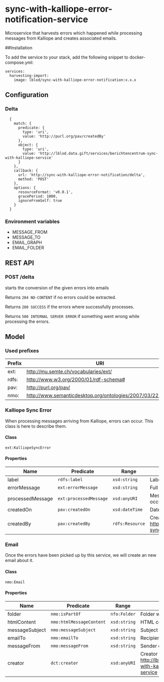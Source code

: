 # sync-with-kalliope-error-notification-service

Microservice that harvests errors which happened while processing messages from Kalliope and creates associated emails.

##Installation

To add the service to your stack, add the following snippet to docker-compose.yml:

```
services:
  harvesting-import:
    image: lblod/sync-with-kalliope-error-notification:x.x.x
```

## Configuration

### Delta

```
  {
    match: {
      predicate: {
        type: 'uri',
        value: 'http://purl.org/pav/createdBy'
      },
      object: {
        type: 'uri',
        value: 'http://lblod.data.gift/services/berichtencentrum-sync-with-kalliope-service'
      }
    },
    callback: {
      url: 'http://sync-with-kalliope-error-notification/delta',
      method: 'POST'
    },
    options: {
      resourceFormat: 'v0.0.1',
      gracePeriod: 1000,
      ignoreFromSelf: true
    }
  }
```

### Environment variables

- MESSAGE_FROM
- MESSAGE_TO
- EMAIL_GRAPH 
- EMAIL_FOLDER
   
## REST API

### POST /delta

starts the conversion of the given errors into emails

Returns `204 NO-CONTENT` if no errors could be extracted.

Returns `200 SUCCESS` if the errors where successfully processes.

Returns `500 INTERNAL SERVER ERROR` if something went wrong while processing the errors.

## Model

### Used prefixes

Prefix | URI 
--- | --- 
ext: |  <http://mu.semte.ch/vocabularies/ext/>
rdfs:  | <http://www.w3.org/2000/01/rdf-schema#>
pav:  | <http://purl.org/pav/>
nmo: | <http://www.semanticdesktop.org/ontologies/2007/03/22/nmo#>

### Kalliope Sync Error

When processing messages arriving from Kalliope, errors can occur. This class is here to describe them.

#### Class

`ext:KalliopeSyncError`

#### Properties

 Name | Predicate | Range | Definition 
--- | --- | --- | ---
label | `rdfs:label` | `xsd:string` | Label of he error
errorMessage | `ext:errorMessage` | `xsd:string` | Full description of the error
processedMessage | `ext:processedMessage` | `xsd:anyURI` | Message being processed when the error occured
createdOn |`pav:createdOn`|`xsd:dateTime`| Datetime on which the error was created
createdBy |`pav:createdBy`|`rdfs:Resource`| Creator of the error, in this case <http://lblod.data.gift/services/berichtencentrum-sync-with-kalliope-service>

### Email

Once the errors have been picked up by this service, we will create an new email about it.

#### Class

`nmo:Email`

#### Properties

 Name | Predicate | Range | Definition 
--- | --- | --- | ---
folder | `nmo:isPartOf` | `nfo:Folder` | Folder where the email is stored
htmlContent |`nmo:htmlMessageContent`| `xsd:string` | HTML content
messageSubject |`nmo:messageSubject`| `xsd:string` | Subject of the email
emailTo |`nmo:emailTo`| `xsd:string` | Recipient of the email
messageFrom |`nmo:messageFrom`| `xsd:string` | Sender of the email
creator |`dct:creator`| `xsd:anyURI` | Creator of the email,  in this case <http://lblod.data.gift/services/sync-with-kalliope-error-notification-service>
